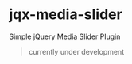 jqx-media-slider
================

Simple jQuery Media Slider Plugin

> currently under development
